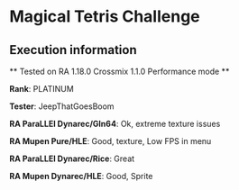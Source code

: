 # Magical Tetris Challenge 

## Execution information

** Tested on RA 1.18.0 Crossmix 1.1.0 Performance mode **

**Rank**: PLATINUM

**Tester**: JeepThatGoesBoom


**RA ParaLLEl Dynarec/Gln64**: Ok, extreme texture issues

**RA Mupen Pure/HLE**: Good, texture, Low FPS in menu

**RA ParaLLEl Dynarec/Rice**: Great

**RA Mupen Dynarec/HLE**: Good, Sprite